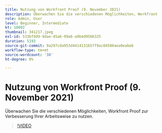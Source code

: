 ```yaml
---
title: Nutzung von Workfront Proof (9. November 2021)
description: Überwachen Sie die verschiedenen Möglichkeiten, Workfront Proof zur Verbesserung Ihrer Arbeitsweise zu nutzen.
role: Admin, User
level: Beginner, Intermediate
kt: 10002
thumbnail: 341217.jpeg
exl-id: 533bfdd9-9dae-45a6-99a6-a9b4d9566325
duration: 5193
source-git-commit: 9a297cda953d4414131657f9ac84580aea0eabeb
workflow-type: tm+mt
source-wordcount: '38'
ht-degree: 0%

---
```


# Nutzung von Workfront Proof (9. November 2021)

Überwachen Sie die verschiedenen Möglichkeiten, Workfront Proof zur Verbesserung Ihrer Arbeitsweise zu nutzen.

>[!VIDEO](https://video.tv.adobe.com/v/341217/?quality=12&learn=on)
